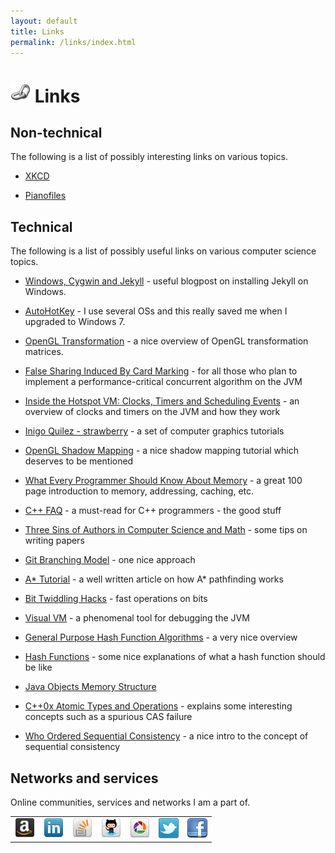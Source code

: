 ```yaml
---
layout: default
title: Links
permalink: /links/index.html
---
```




# ![links](/resources/images/link.png) Links


## Non-technical

The following is a list of possibly interesting links on various topics.

* [XKCD](http://xkcd.com)

* [Pianofiles](http://www.pianofiles.com/)


## Technical

The following is a list of possibly useful links on various computer science topics.

* [Windows, Cygwin and Jekyll](http://matt.scharley.me/2012/03/10/windows-cygwin-and-jekyll.html) - useful blogpost on installing Jekyll on Windows.

* [AutoHotKey](http://www.autohotkey.com/) - I use several OSs and this really saved me when I upgraded to Windows 7.

* [OpenGL Transformation](http://www.songho.ca/opengl/gl_transform.html) - a nice overview of OpenGL transformation matrices.

* [False Sharing Induced By Card Marking](https://blogs.oracle.com/dave/entry/false_sharing_induced_by_card) - for all those who plan to implement a performance-critical concurrent algorithm on the JVM

* [Inside the Hotspot VM: Clocks, Timers and Scheduling Events](https://blogs.oracle.com/dholmes/entry/inside_the_hotspot_vm_clocks) - an overview of clocks and timers on the JVM and how they work

* [Inigo Quilez - strawberry](http://www.iquilezles.org/www/index.htm) - a set of computer graphics tutorials

* [OpenGL Shadow Mapping](http://www.paulsprojects.net/tutorials/smt/smt.html) - a nice shadow mapping tutorial which deserves to be mentioned

* [What Every Programmer Should Know About Memory](http://www.akkadia.org/drepper/cpumemory.pdf) - a great 100 page introduction to memory, addressing, caching, etc.

* [C++ FAQ](http://www.parashift.com/c++-faq-lite/) - a must-read for C++ programmers - the good stuff

* [Three Sins of Authors in Computer Science and Math](http://www.cs.cmu.edu/~jrs/sins.html) - some tips on writing papers

* [Git Branching Model](http://nvie.com/posts/a-successful-git-branching-model/) - one nice approach

* [A* Tutorial](http://www.policyalmanac.org/games/aStarTutorial.htm) - a well written article on how A* pathfinding works

* [Bit Twiddling Hacks](http://graphics.stanford.edu/~seander/bithacks.html) - fast operations on bits

* [Visual VM](http://download.oracle.com/javase/6/docs/technotes/guides/visualvm/index.html) - a phenomenal tool for debugging the JVM

* [General Purpose Hash Function Algorithms](http://www.partow.net/programming/hashfunctions/) - a very nice overview

* [Hash Functions](http://home.comcast.net/~bretm/hash/) - some nice explanations of what a hash function should be like

* [Java Objects Memory Structure](http://www.codeinstructions.com/2008/12/java-objects-memory-structure.html)

* [C++0x Atomic Types and Operations](http://www.open-std.org/jtc1/sc22/wg21/docs/papers/2007/n2427.html#Introduction) - explains some interesting concepts such as a spurious CAS failure

* [Who Ordered Sequential Consistency](http://bartoszmilewski.wordpress.com/2008/11/11/who-ordered-sequential-consistency) - a nice intro to the concept of sequential consistency


## Networks and services

Online communities, services and networks I am a part of.

<table>
<tr>
<td><a href="http://www.amazon.com/gp/registry/wishlist/1L7QE0GKUUG7A">
  <img class="hoverimage" src="/resources/images/amazon_32_black.png" alt="Amazon wishlist for axel22" title="Amazon wishlist for axel22"/>
</a></td>
<td><a href="http://ch.linkedin.com/pub/aleksandar-prokopec/11/87b/887" >
  <img class="hoverimage" src="/resources/images/linkedin_32.png" alt="View Aleksandar Prokopec's profile on LinkedIn"/>
</a></td>
<td><a href="http://stackexchange.com/users/7ec3739be38b40fcaa675e82f9524758">
  <img class="hoverimage" src="/resources/images/stackoverflow_32.png" alt="profile for axel22 on Stack Exchange" title="profile for axel22 on Stack Exchange"/>
</a></td>
<td><a href="http://github.com/axel22">
  <img class="hoverimage" src="/resources/images/github_32.png" alt="GitHub profile for axel22" title="GitHub profile for axel22"/>
</a></td>
<td><a href="http://picasaweb.google.com/116308712016730295956">
  <img class="hoverimage" src="/resources/images/picasa_32.png" alt="Picasa albums for axel22" title="Picasa albums for axel22"/>
</a></td>
<td><a href="https://twitter.com/_axel22_">
  <img class="hoverimage" src="/resources/images/twitter-32.png"/>
</a></td>
<td><a href="https://facebook.com/aleksandar.prokopec">
  <img class="hoverimage" src="/resources/images/facebook-32.png"/>
</a></td>
</tr>
</table>





















